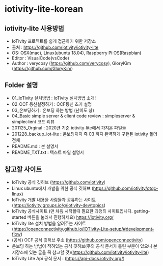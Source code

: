 # iotivity-lite-korean

## iotivity-lite 사용방법

- IoTivity 프로젝트를 쉽게 접근하기 위한 저장소
- 출처 : https://github.com/iotivity/iotivity-lite
- OS: OSX(mac), Linux(ubuntu 18.04), Raspberry Pi OS(Raspbian)
- Editor : VisualCode(vsCode)
- Author : verycosy (https://github.com/verycosy), GloryKim (https://github.com/GloryKim)

## Folder 설명
- 01_IoTivity 설치방법 : IoTivity 설치방법 소개!
- 02_OCF 통신설정하기 : OCF통신 초기 설명
- 03_온보딩하기 : 온보딩 하는 방법 (난이도 상)
- 04_Basic simple server & client code review : simpleserver & simpleclient 코드 리뷰
- 201125_Orginal : 2020년 기준 iotivity-lite에서 가져온 파일들
- 201228_backup_iot-lite : 온보딩까지 즉 03 까지 완벽하게 구현된 iotivity 폴더 전체
- README.md : 본 설명서
- README_TXT.txt : 텍스트 파일 설명서

## 참고할 사이트
- IoTivity 공식 깃허브 (https://github.com/iotivity)
- Linux ubuntu에서 개발을 위한 공식 깃허브 (https://github.com/iotivity/otgc-linux)
- IoTivity 개발 내용을 사람들과 공유하는 사이트 (https://iotivity.groups.io/g/iotivity-dev/topics)
- IoTivity 공식사이트 (맨 처음 시작할때 필요한 과정의 사이트입니다. getting-started 버튼을 눌러서 진행하세요) https://iotivity.org/
- IoTivity lite 설치 방법을 알려주는 사이트 (https://openconnectivity.github.io/IOTivity-Lite-setup/#development-flow)
- (공식) OCF 공식 깃허브 주소 (https://github.com/openconnectivity)
- 온보딩 하는 방법이 적혀있는 공식 깃허브(주의 공식 문서가 틀린 부분이 있으니 본 저장소에 있는 글을 꼭 참고할 것)(https://github.com/iotivity/iotivity-lite)
- IoTivity Lite Api 공식 문서 : (https://api-docs.iotivity.org/)
